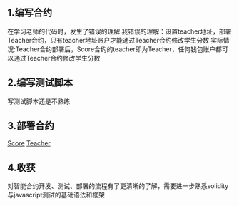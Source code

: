 ## 1.编写合约

在学习老师的代码时，发生了错误的理解
我错误的理解：设置teacher地址，部署Teacher合约，只有teacher地址账户才能通过Teacher合约修改学生分数
实际情况:Teacher合约部署后，Score合约的teacher即为Teacher，任何钱包账户都可以通过Teacher合约修改学生分数


## 2.编写测试脚本
写测试脚本还是不熟练

## 3.部署合约
[Score](https://goerli.etherscan.io/address/0x8fbdcd386bb400467b374d47ad5582a602086113#code)
[Teacher](https://goerli.etherscan.io/address/0x3ae31cedcab66c89bff2c963647ddd89d621ee10#code)

## 4.收获
对智能合约开发、测试、部署的流程有了更清晰的了解，需要进一步熟悉solidity与javascript测试的基础语法和框架